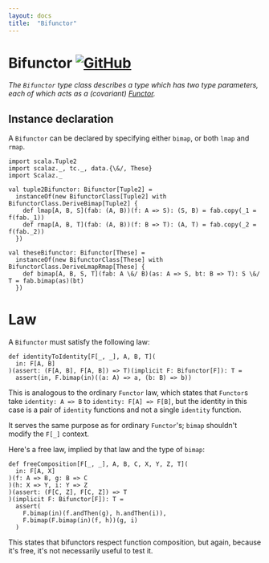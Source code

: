 ```yaml
---
layout: docs
title:  "Bifunctor"
---
```


# Bifunctor [![GitHub](../img/github.png)](https://github.com/scalaz/scalaz/blob/series/8.0.x/base/shared/src/main/scala/scalaz/tc/bifunctor.scala)

*The `Bifunctor` type class describes a type which has two type parameters,
 each of which acts as a (covariant) [Functor](./Functor.html).*

## Instance declaration

A `Bifunctor` can be declared by specifying either `bimap`, or both `lmap` and `rmap`.

```tut
import scala.Tuple2
import scalaz._, tc._, data.{\&/, These}
import Scalaz._

val tuple2Bifunctor: Bifunctor[Tuple2] =
  instanceOf(new BifunctorClass[Tuple2] with BifunctorClass.DeriveBimap[Tuple2] {
    def lmap[A, B, S](fab: (A, B))(f: A => S): (S, B) = fab.copy(_1 = f(fab._1))
    def rmap[A, B, T](fab: (A, B))(f: B => T): (A, T) = fab.copy(_2 = f(fab._2))
  })

val theseBifunctor: Bifunctor[These] =
  instanceOf(new BifunctorClass[These] with BifunctorClass.DeriveLmapRmap[These] {
    def bimap[A, B, S, T](fab: A \&/ B)(as: A => S, bt: B => T): S \&/ T = fab.bimap(as)(bt)
  })
```

# Law

A `Bifunctor` must satisfy the following law:

```tut
def identityToIdentity[F[_, _], A, B, T](
  in: F[A, B]
)(assert: (F[A, B], F[A, B]) => T)(implicit F: Bifunctor[F]): T =
  assert(in, F.bimap(in)((a: A) => a, (b: B) => b))
```

This is analogous to the ordinary `Functor` law,
which states that `Functor`s take `identity: A => B`
to `identity: F[A] => F[B]`, but the identity in this case
is a pair of `identity` functions and not a single `identity` function.

It serves the same purpose as for ordinary `Functor`'s;
`bimap` shouldn't modify the `F[_]` context.

Here's a free law, implied by that law and the type of `bimap`:

```tut
def freeComposition[F[_, _], A, B, C, X, Y, Z, T](
  in: F[A, X]
)(f: A => B, g: B => C
)(h: X => Y, i: Y => Z
)(assert: (F[C, Z], F[C, Z]) => T
)(implicit F: Bifunctor[F]): T =
  assert(
    F.bimap(in)(f.andThen(g), h.andThen(i)),
    F.bimap(F.bimap(in)(f, h))(g, i)
  )
```

This states that bifunctors respect function composition,
but again, because it's free, it's not necessarily useful to test it.
